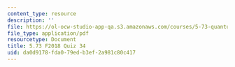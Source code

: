 ```yaml
---
content_type: resource
description: ''
file: https://ol-ocw-studio-app-qa.s3.amazonaws.com/courses/5-73-quantum-mechanics-i-fall-2018/da0d9178fda079edb3ef2a981c80c417_MIT5_73F18_quiz34.pdf
file_type: application/pdf
resourcetype: Document
title: 5.73 F2018 Quiz 34
uid: da0d9178-fda0-79ed-b3ef-2a981c80c417
---
```

